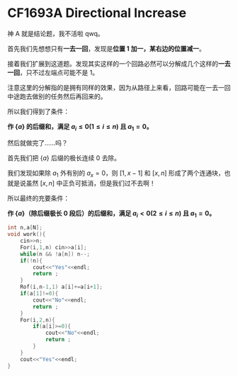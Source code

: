 # CF1693A Directional Increase

神 A 就是结论题，我不活啦 qwq。

首先我们先想想只有**一去一回**，发现是**位置 $1$ 加一，某右边的位置减一**。

接着我们扩展到这道题。发现其实这样的一个回路必然可以分解成几个这样的**一去一回**，只不过左端点可能不是 $1$。

注意这里的分解指的是拥有同样的效果，因为从路径上来看，回路可能在一去一回中途跑去做别的任务然后再回来的。

所以我们得到了条件：

**作 $\{a\}$ 的后缀和，满足 $a_i\le 0(1\le i\le n)$ 且 $a_1=0$。**

然后就做完了……吗？

首先我们把 $\{a\}$ 后缀的极长连续 $0$ 去除。

我们发现如果除 $a_1$ 外有别的 $a_x=0$，则 $[1,x-1]$ 和 $[x,n]$ 形成了两个连通块，也就是说虽然 $[x,n]$ 中正负可抵消，但是我们过不去啊！

所以最终的充要条件：

**作 $\{a\}$（除后缀极长 $0$ 段后）的后缀和，满足 $a_i<0(2\le i\le n)$ 且 $a_1=0$。**

```cpp
int n,a[N];
void work(){
	cin>>n;
	For(i,1,n) cin>>a[i];
	while(n && !a[n]) n--;
	if(!n){
		cout<<"Yes"<<endl;
		return ;
	}
	Rof(i,n-1,1) a[i]+=a[i+1];
	if(a[1]!=0){
		cout<<"No"<<endl;
		return ;
	}
	For(i,2,n){
		if(a[i]>=0){
			cout<<"No"<<endl;
			return ;
		}
	}
	cout<<"Yes"<<endl;
}
```